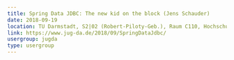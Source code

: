 ```yaml
---
title: Spring Data JDBC: The new kid on the block (Jens Schauder)
date: 2018-09-19
location: TU Darmstadt, S2|02 (Robert-Piloty-Geb.), Raum C110, Hochschulstr. 10, 64289 Darmstadt
link: https://www.jug-da.de/2018/09/SpringDataJdbc/
usergroup: jugda
type: usergroup
---
```

